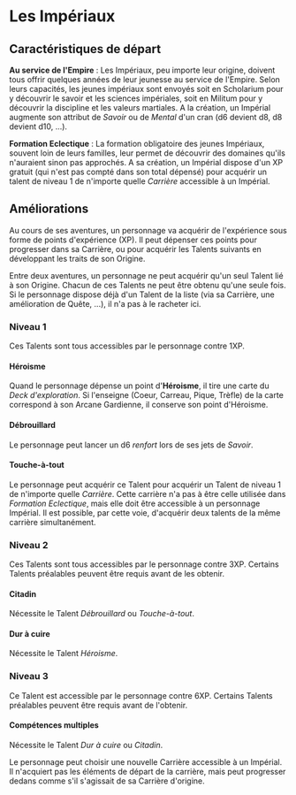 # Les Impériaux


## Caractéristiques de départ

**Au service de l'Empire** : Les Impériaux, peu importe leur origine, doivent tous offrir quelques années de leur jeunesse au service de l'Empire. Selon leurs capacités, les jeunes impériaux sont envoyés soit en Scholarium pour y découvrir le savoir et les sciences impériales, soit en Militum pour y découvrir la discipline et les valeurs martiales. A la création, un Impérial augmente son attribut de _Savoir_ ou de _Mental_ d'un cran (d6 devient d8, d8 devient d10, ...).

**Formation Eclectique** : La formation obligatoire des jeunes Impériaux, souvent loin de leurs familles, leur permet de découvrir des domaines qu'ils n'auraient sinon pas approchés. A sa création, un Impérial dispose d'un XP gratuit (qui n'est pas compté dans son total dépensé) pour acquérir un talent de niveau 1 de n'importe quelle _Carrière_ accessible à un Impérial.

## Améliorations

Au cours de ses aventures, un personnage va acquérir de l'expérience sous forme de points d'expérience (XP). Il peut dépenser ces points pour progresser dans sa Carrière, ou pour acquérir les Talents suivants en développant les traits de son Origine.

Entre deux aventures, un personnage ne peut acquérir qu'un seul Talent lié à son Origine. Chacun de ces Talents ne peut être obtenu qu'une seule fois. Si le personnage dispose déjà d'un Talent de la liste (via sa Carrière, une amélioration de Quête, ...), il n'a pas à le racheter ici.

### Niveau 1

Ces Talents sont tous accessibles par le personnage contre 1XP.

#### Héroisme

Quand le personnage dépense un point d'**Héroisme**, il tire une carte du _Deck d'exploration_. Si l'enseigne (Coeur, Carreau, Pique, Trèfle) de la carte correspond à son Arcane Gardienne, il conserve son point d'Héroisme.

#### Débrouillard

Le personnage peut lancer un d6 _renfort_ lors de ses jets de _Savoir_.

#### Touche-à-tout

Le personnage peut acquérir ce Talent pour acquérir un Talent de niveau 1 de n'importe quelle _Carrière_. Cette carrière n'a pas à être celle utilisée dans _Formation Eclectique_, mais elle doit être accessible à un personnage Impérial. Il est possible, par cette voie, d'acquérir deux talents de la même carrière simultanément.

### Niveau 2

Ces Talents sont tous accessibles par le personnage contre 3XP. Certains Talents préalables peuvent être requis avant de les obtenir.

#### Citadin

Nécessite le Talent _Débrouillard_ ou _Touche-à-tout_.

#### Dur à cuire

Nécessite le Talent _Héroisme_.

### Niveau 3

Ce Talent est accessible par le personnage contre 6XP. Certains Talents préalables peuvent être requis avant de l'obtenir.

#### Compétences multiples

Nécessite le Talent _Dur à cuire_ ou _Citadin_.

Le personnage peut choisir une nouvelle Carrière accessible à un Impérial. Il n'acquiert pas les éléments de départ de la carrière, mais peut progresser dedans comme s'il s'agissait de sa Carrière d'origine.

